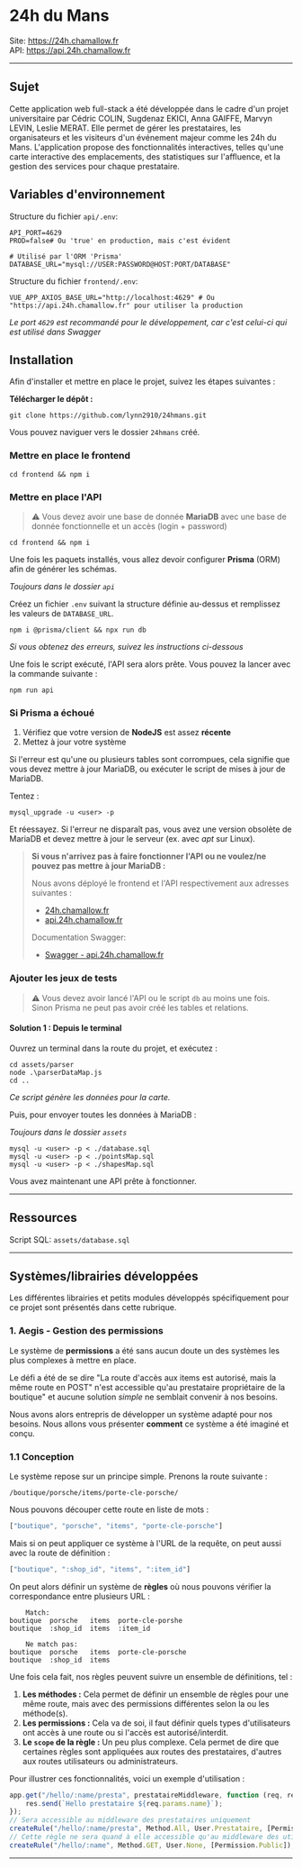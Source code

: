 # 24h du Mans

Site: https://24h.chamallow.fr<br>
API:  https://api.24h.chamallow.fr

***

## Sujet

Cette application web full-stack a été développée dans le cadre d'un projet universitaire par Cédric COLIN, Sugdenaz
EKICI, Anna GAIFFE, Marvyn LEVIN, Leslie MERAT.
Elle permet de gérer les prestataires, les organisateurs et les
visiteurs d'un événement majeur comme les 24h du Mans.
L'application propose des fonctionnalités interactives, telles
qu'une carte interactive des emplacements, des statistiques sur l'affluence, et la gestion des services pour chaque
prestataire.

## Variables d'environnement

Structure du fichier `api/.env`:

```dotenv
API_PORT=4629
PROD=false# Ou 'true' en production, mais c'est évident

# Utilisé par l'ORM 'Prisma'
DATABASE_URL="mysql://USER:PASSWORD@HOST:PORT/DATABASE"
```

Structure du fichier `frontend/.env`:

```dotenv
VUE_APP_AXIOS_BASE_URL="http://localhost:4629" # Ou "https://api.24h.chamallow.fr" pour utiliser la production
```

_Le port `4629` est recommandé pour le développement, car c'est celui-ci qui est utilisé dans Swagger_

## Installation

Afin d'installer et mettre en place le projet, suivez les étapes suivantes :

**Télécharger le dépôt :**

```shell
git clone https://github.com/lynn2910/24hmans.git
```

Vous pouvez naviguer vers le dossier `24hmans` créé.

### Mettre en place le frontend

```shell
cd frontend && npm i
```

### Mettre en place l'API

> ⚠️ Vous devez avoir une base de donnée **MariaDB** avec une base de donnée fonctionnelle et un accès (login +
> password)

```shell
cd frontend && npm i
```

Une fois les paquets installés, vous allez devoir configurer **Prisma** (ORM) afin de générer les schémas.

*Toujours dans le dossier `api`*

Créez un fichier `.env` suivant la structure définie au-dessus et remplissez les valeurs de `DATABASE_URL`.

```shell
npm i @prisma/client && npx run db
```

_Si vous obtenez des erreurs, suivez les instructions ci-dessous_

Une fois le script exécuté, l'API sera alors prête.
Vous pouvez la lancer avec la commande suivante :

```shell
npm run api
```

### Si Prisma a échoué

1. Vérifiez que votre version de **NodeJS** est assez **récente**
2. Mettez à jour votre système

Si l'erreur est qu'une ou plusieurs tables sont corrompues, cela signifie que vous devez mettre à jour MariaDB, ou
exécuter le script de mises à jour de MariaDB.

Tentez :

```shell
mysql_upgrade -u <user> -p
```

Et réessayez.
Si l'erreur ne disparaît pas, vous avez une version obsolète de MariaDB et devez mettre à jour le serveur (ex. avec
_apt_ sur Linux).

> **Si vous n'arrivez pas à faire fonctionner l'API ou ne voulez/ne pouvez pas mettre à jour MariaDB :**
>
> Nous avons déployé le frontend et l'API respectivement aux adresses suivantes :
> - [24h.chamallow.fr](https://24h.chamallow.fr)
> - [api.24h.chamallow.fr](https://api.24h.chamallow.fr)
>
> Documentation Swagger:
> - [Swagger - api.24h.chamallow.fr](https://api.24h.chamallow.fr/api-docs)

### Ajouter les jeux de tests

> ⚠️ Vous devez avoir lancé l'API ou le script `db` au moins une fois.
> Sinon Prisma ne peut pas avoir créé les tables et relations.

#### Solution 1 : Depuis le terminal

Ouvrez un terminal dans la route du projet, et exécutez :

```shell
cd assets/parser
node .\parserDataMap.js
cd ..
```

_Ce script génère les données pour la carte._

Puis, pour envoyer toutes les données à MariaDB :

_Toujours dans le dossier `assets`_

```shell
mysql -u <user> -p < ./database.sql
mysql -u <user> -p < ./pointsMap.sql
mysql -u <user> -p < ./shapesMap.sql
```

Vous avez maintenant une API prête à fonctionner.

---

## Ressources

Script SQL: `assets/database.sql`

---

## Systèmes/librairies développées

Les différentes librairies et petits modules développés spécifiquement pour ce projet sont présentés dans cette
rubrique.

### 1. Aegis - Gestion des permissions

Le système de **permissions** a été sans aucun doute un des systèmes les plus complexes à mettre en place.

Le défi a été de se dire "La route d'accès aux items est autorisé, mais la même route en POST" n'est accessible qu'au
prestataire propriétaire de la boutique" et aucune solution _simple_ ne semblait convenir à nos besoins.

Nous avons alors entrepris de développer un système adapté pour nos besoins.
Nous allons vous présenter **comment** ce système a été imaginé et conçu.

### 1.1 Conception

Le système repose sur un principe simple.
Prenons la route suivante :

```
/boutique/porsche/items/porte-cle-porsche/
```

Nous pouvons découper cette route en liste de mots :

```js
["boutique", "porsche", "items", "porte-cle-porsche"]
```

Mais si on peut appliquer ce système à l'URL de la requête, on peut aussi avec la route de définition :

```js
["boutique", ":shop_id", "items", ":item_id"]
```

On peut alors définir un système de **règles** où nous pouvons vérifier la correspondance entre plusieurs URL :

```
    Match:
boutique  porsche   items  porte-cle-porshe
boutique  :shop_id  items  :item_id

    Ne match pas:
boutique  porsche   items  porte-cle-porsche
boutique  :shop_id  items
```

Une fois cela fait, nos règles peuvent suivre un ensemble de définitions, tel :

1. **Les méthodes :** Cela permet de définir un ensemble de règles pour une même route, mais avec des permissions
   différentes selon la ou les méthode(s).
2. **Les permissions :** Cela va de soi, il faut définir quels types d'utilisateurs ont accès à une route ou si l'accès
   est autorisé/interdit.
3. **Le `scope` de la règle :** Un peu plus complexe.
   Cela permet de dire que certaines règles sont appliquées aux
   routes des prestataires, d'autres aux routes utilisateurs ou administrateurs.

Pour illustrer ces fonctionnalités, voici un exemple d'utilisation :

```js
app.get("/hello/:name/presta", prestataireMiddleware, function (req, res) {
    res.send(`Hello prestataire ${req.params.name}`);
});
// Sera accessible au middleware des prestataires uniquement
createRule("/hello/:name/presta", Method.All, User.Prestataire, [Permission.Prestataire, Permission.Admin]);
// Cette règle ne sera quand à elle accessible qu'au middleware des utilisateurs
createRule("/hello/:name", Method.GET, User.None, [Permission.Public]);
```

---
